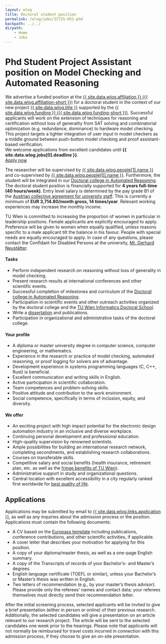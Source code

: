 ```yaml
---
layout: wlog
title: Doctoral student position
permalink: /wlog/jobs/ICT25-051-phd
backpath: ../../
dirpath:
    - Home
    - Jobs
---
```



<h1>Phd Student Project Assistant position on Model Checking and Automated Reasoning</h1>

<div class="summary">
We advertise a funded position at the
<a href="{{ site.data.wlog.affiliation-url }}">{{ site.data.wlog.affiliation }} ({{ site.data.wlog.affiliation-short }})</a>
for a doctoral student in the context of our new project
<a href="{{ site.data.wlog.canonical }}">{{ site.data.wlog.title }}</a>
supported by the
<a href="{{ site.data.wlog.funding-url }}">{{ site.data.wlog.funding }} ({{ site.data.wlog.funding-short }})</a>.
Successful applicants will work on the extension of techniques for reasoning and certification without loss of generality
from SAT solving and combinatorial optimization (e.g. redundance, dominance) to hardware model checking.
This project targets a tighter integration of user input in model checkers
as a middle ground between push-button model checking and proof assistant-based verification.
</div>

<div class="notice">
    We welcome applications from excellent candidates until <strong>{{ site.data.wlog.jobs[0].deadline }}</strong>.
    <div class="button-row">
        <a class="btn-big" href="#applications">Apply now</a>
    </div>
</div>

The researcher will be supervised by
<a href="{{ site.data.wlog.people[1].url }}">{{ site.data.wlog.people[1].name }}</a>
and co-supervised by
<a href="{{ site.data.wlog.people[0].url }}">{{ site.data.wlog.people[0].name }}</a>.
Furthermore, the student will be integrated in our
<a href="{{ site.data.wlog.links.docfunds }}">Doctoral college in Automated Reasoning</a>.
The doctoral student position is financially supported for <strong>4&nbsp;years full-time (40 hours/week)</strong>.
Entry level salary is determined by the pay grade B1 of the
<a href="{{ site.data.wlog.links.kollektivvertrag }}">Austrian collective agreement for university staff</a>.
This is currently a minimum of <strong>EUR&nbsp;3,714.80/month gross, 14&nbsp;times/year</strong>.
Relevant working experiences may increase the monthly income.

TU Wien is committed to increasing the proportion of women in particular in leadership positions.
Female applicants are explicitly encouraged to apply.
Preference will be given to women when equally qualified,
unless reasons specific to a male applicant tilt the balance in his favour.
People with special needs are equally encouraged to apply.
In case of any questions, please contact the Confidant for Disabled Persons at the university,
<a href="{{ site.data.wlog.links.disability }}">Mr. Gerhard Neustätter</a>.

<h4>Tasks</h4>

<ul class="dotlist">
<li>Perform independent research on reasoning without loss of generality in model checking.</li>
<li>Present research results at international conferences and other scientific events.</li>
<li>Successful completion of milestones and curriculum of the
<a href="{{ site.data.wlog.links.docfunds }}">Doctoral college in Automated Reasoning</a>.</li>
<li>Participation in scientific events and other outreach activities organized by the doctoral
college and the
<a href="{{ site.data.wlog.links.tui-dk }}">TU&nbsp;Wien Informatics Doctoral School</a>.</li>
<li>Write a <a href="{{ site.data.wlog.links.dissertation }}">dissertation</a> and publications.</li>
<li>Participation in organizational and administrative tasks of the doctoral college.</li>
</ul>

<h4>Your profile</h4>

<ul class="dotlist">
<li>A diploma or master university degree in computer science, computer engineering, or mathematics.</li>
<li>Experience in the research or practice of model checking, automated reasoning, or proof logging for solvers are of advantage.</li>
<li>Development experience in systems programming languages (C, C++, Rust) is beneficial.</li>
<li>Excellent communication and writing skills in English.</li>
<li>Active participation in scientific collaboration.</li>
<li>Team competences and problem-solving skills.</li>
<li>Positive attitude and contribution to the work environment.</li>
<li>Social competence, specifically in terms of inclusion, equity, and diversity.</li>
</ul>

<h4>We offer</h4>

<ul class="dotlist">
<li>An exciting project with high impact potential for the electronic design automation industry in an inclusive and diverse workplace.</li>
<li>Continuing personal development and professional education.</li>
<li>High-quality supervision by renowned scientists.</li>
<li>Ample possibilities for building an international research network, completing secondments, and establishing research collaborations.</li>
<li>Courses on transferable skills.</li>
<li>Competitive salary and social benefits (health insurance, retirement plan, etc. as well as the
<a href="{{ site.data.wlog.links.fringe-benefits }}">fringe benefits of TU&nbsp;Wien</a>).</li>
<li>Administrative support in study and organizational questions.</li>
<li>Central location with excellent accessibility in a city regularly ranked first worldwide for
<a href="{{ site.data.wlog.links.quality-of-life }}">best quality of life</a>.</li>
</ul>

<h2 id="applications">Applications</h2>

Applications may be submitted by email to
<a href="mailto:{{ site.data.wlog.links.application }}"><email>{{ site.data.wlog.links.application }}</email></a>,
as well as any inquiries about the admission process or the position. Applications must contain the following documents:

<ul class="dotlist">
<li>A CV based on the
<a href="{{ side.data.wlog.links.europass }}">Europass template</a>
including publications, conference contributions, and other scientific activities, if applicable.</li>
<li>A cover letter that describes your motivation for applying for this position.</li>
<li>A copy of your diploma/master thesis, as well as a one-page English summary.</li>
<li>A copy of the Transcripts of records of your Bachelor’s- and Master’s degrees.</li>
<li>English language certificate (TOEFL or similar), unless your Bachelor’s or Master’s thesis was written in English.</li>
<li>Two letters of recommendation (e.g., by your master’s thesis advisor).
Please provide only the referees' names and contact data;
your referees themselves must directly send their recommendation letter.</li>
</ul>

After the initial screening process, selected applicants will be invited to give a brief presentation (either in person or online) of their previous research.
Additionally, the selected candidates will give a presentation on an article relevant to our research project.
The article will be sent to the selected candidates one week prior to the hearings.
Please note that applicants will not normally be reimbursed for travel costs incurred in connection with this admission process,
if they choose to give an on-site presentation.
